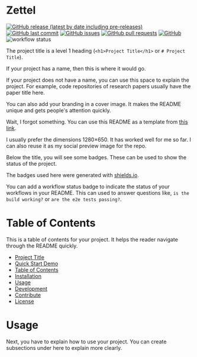 # Zettel

[![GitHub release (latest by date including pre-releases)](https://img.shields.io/github/v/release/idrisr/zettel?include_prereleases)](https://img.shields.io/github/v/release/idrisr/zettel?include_prereleases)
[![GitHub last commit](https://img.shields.io/github/last-commit/idrisr/zettel)](https://img.shields.io/github/last-commit/idrisr/zettel)
[![GitHub issues](https://img.shields.io/github/issues-raw/idrisr/zettel)](https://img.shields.io/github/issues-raw/idrisr/zettel)
[![GitHub pull requests](https://img.shields.io/github/issues-pr/idrisr/zettel)](https://img.shields.io/github/issues-pr/idrisr/zettel)
[![GitHub](https://img.shields.io/github/license/idrisr/zettel)](https://img.shields.io/github/license/idrisr/zettel)
    ![workflow status](https://github.com/idrisr/zettel/actions/workflows/push.yml/badge.svg)

The project title is a level 1 heading (`<h1>Project Title</h1>` or `# Project Title`).

If your project has a name, then this is where it would go.

If your project does not have a name, you can use this space to explain the project. For example, code repositories of research papers usually have the paper title here.

You can also add your branding in a cover image. It makes the README unique and gets people's attention quickly.

Wait, I forgot something. You can use this README as a template from [this link](README-template.md).

I usually prefer the dimensions 1280×650. It has worked well for me so far. I can also reuse it as my social preview image for the repo.

Below the title, you will see some badges. These can be used to show the status of the project.

The badges used here were generated with [shields.io](https://shields.io/).

You can add a workflow status badge to indicate the status of your workflows in your README. This can used to answer questions like, `is the build working?` or `are the e2e tests passing?`.


# Table of Contents

This is a table of contents for your project. It helps the reader navigate through the README quickly.
- [Project Title](#project-title)
- [Quick Start Demo](#quick-start-demo)
- [Table of Contents](#table-of-contents)
- [Installation](#installation)
- [Usage](#usage)
- [Development](#development)
- [Contribute](#contribute)
- [License](#license)


# Usage

Next, you have to explain how to use your project. You can create subsections under here to explain more clearly.
